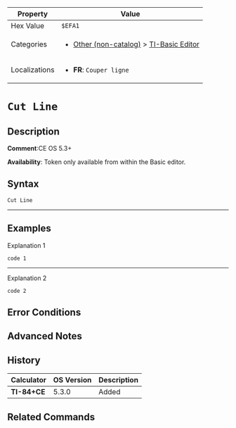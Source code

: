 | Property      | Value |
|---------------|-------|
| Hex Value     | `$EFA1`|
| Categories    | <ul><li>[Other (non-catalog)](<../categories/Other (non-catalog).md>) > [TI-Basic Editor](<../categories/Other (non-catalog).md#TI-Basic Editor>)</li></ul> |
| Localizations | <ul><li><b>FR</b>: `Couper ligne`</li></ul> |

# `Cut Line`

## Description


<b>Comment</b>:CE OS 5.3+

<b>Availability</b>: Token only available from within the Basic editor.

## Syntax
`Cut Line`

<hr>

## Examples

Explanation 1
```ti-basic
code 1
```
---
Explanation 2
```ti-basic
code 2
```

## Error Conditions


## Advanced Notes


## History
| Calculator | OS Version | Description |
|------------|------------|-------------|
| <b>TI-84+CE</b> | 5.3.0 | Added

## Related Commands

    
